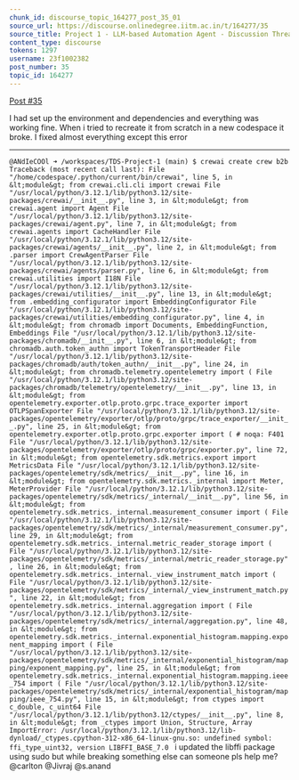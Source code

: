 ```yaml
---
chunk_id: discourse_topic_164277_post_35_01
source_url: https://discourse.onlinedegree.iitm.ac.in/t/164277/35
source_title: Project 1 - LLM-based Automation Agent - Discussion Thread [TDS Jan 2025]
content_type: discourse
tokens: 1297
username: 23f1002382
post_number: 35
topic_id: 164277
---
```


 [Post #35](https://discourse.onlinedegree.iitm.ac.in/t/164277/35)

I had set up the environment and dependencies and everything was working fine. When i tried to recreate it from scratch in a new codespace it broke. I fixed almost everything except this error

---

`@ANdIeCOOl ➜ /workspaces/TDS-Project-1 (main) $ crewai create crew b2b
Traceback (most recent call last):
 File "/home/codespace/.python/current/bin/crewai", line 5, in &lt;module&gt;
 from crewai.cli.cli import crewai
 File "/usr/local/python/3.12.1/lib/python3.12/site-packages/crewai/__init__.py", line 3, in &lt;module&gt;
 from crewai.agent import Agent
 File "/usr/local/python/3.12.1/lib/python3.12/site-packages/crewai/agent.py", line 7, in &lt;module&gt;
 from crewai.agents import CacheHandler
 File "/usr/local/python/3.12.1/lib/python3.12/site-packages/crewai/agents/__init__.py", line 2, in &lt;module&gt;
 from .parser import CrewAgentParser
 File "/usr/local/python/3.12.1/lib/python3.12/site-packages/crewai/agents/parser.py", line 6, in &lt;module&gt;
 from crewai.utilities import I18N
 File "/usr/local/python/3.12.1/lib/python3.12/site-packages/crewai/utilities/__init__.py", line 13, in &lt;module&gt;
 from .embedding_configurator import EmbeddingConfigurator
 File "/usr/local/python/3.12.1/lib/python3.12/site-packages/crewai/utilities/embedding_configurator.py", line 4, in &lt;module&gt;
 from chromadb import Documents, EmbeddingFunction, Embeddings
 File "/usr/local/python/3.12.1/lib/python3.12/site-packages/chromadb/__init__.py", line 6, in &lt;module&gt;
 from chromadb.auth.token_authn import TokenTransportHeader
 File "/usr/local/python/3.12.1/lib/python3.12/site-packages/chromadb/auth/token_authn/__init__.py", line 24, in &lt;module&gt;
 from chromadb.telemetry.opentelemetry import (
 File "/usr/local/python/3.12.1/lib/python3.12/site-packages/chromadb/telemetry/opentelemetry/__init__.py", line 13, in &lt;module&gt;
 from opentelemetry.exporter.otlp.proto.grpc.trace_exporter import OTLPSpanExporter
 File "/usr/local/python/3.12.1/lib/python3.12/site-packages/opentelemetry/exporter/otlp/proto/grpc/trace_exporter/__init__.py", line 25, in &lt;module&gt;
 from opentelemetry.exporter.otlp.proto.grpc.exporter import ( # noqa: F401
 File "/usr/local/python/3.12.1/lib/python3.12/site-packages/opentelemetry/exporter/otlp/proto/grpc/exporter.py", line 72, in &lt;module&gt;
 from opentelemetry.sdk.metrics.export import MetricsData
 File "/usr/local/python/3.12.1/lib/python3.12/site-packages/opentelemetry/sdk/metrics/__init__.py", line 16, in &lt;module&gt;
 from opentelemetry.sdk.metrics._internal import Meter, MeterProvider
 File "/usr/local/python/3.12.1/lib/python3.12/site-packages/opentelemetry/sdk/metrics/_internal/__init__.py", line 56, in &lt;module&gt;
 from opentelemetry.sdk.metrics._internal.measurement_consumer import (
 File "/usr/local/python/3.12.1/lib/python3.12/site-packages/opentelemetry/sdk/metrics/_internal/measurement_consumer.py", line 29, in &lt;module&gt;
 from opentelemetry.sdk.metrics._internal.metric_reader_storage import (
 File "/usr/local/python/3.12.1/lib/python3.12/site-packages/opentelemetry/sdk/metrics/_internal/metric_reader_storage.py", line 26, in &lt;module&gt;
 from opentelemetry.sdk.metrics._internal._view_instrument_match import (
 File "/usr/local/python/3.12.1/lib/python3.12/site-packages/opentelemetry/sdk/metrics/_internal/_view_instrument_match.py", line 22, in &lt;module&gt;
 from opentelemetry.sdk.metrics._internal.aggregation import (
 File "/usr/local/python/3.12.1/lib/python3.12/site-packages/opentelemetry/sdk/metrics/_internal/aggregation.py", line 48, in &lt;module&gt;
 from opentelemetry.sdk.metrics._internal.exponential_histogram.mapping.exponent_mapping import (
 File "/usr/local/python/3.12.1/lib/python3.12/site-packages/opentelemetry/sdk/metrics/_internal/exponential_histogram/mapping/exponent_mapping.py", line 25, in &lt;module&gt;
 from opentelemetry.sdk.metrics._internal.exponential_histogram.mapping.ieee_754 import (
 File "/usr/local/python/3.12.1/lib/python3.12/site-packages/opentelemetry/sdk/metrics/_internal/exponential_histogram/mapping/ieee_754.py", line 15, in &lt;module&gt;
 from ctypes import c_double, c_uint64
 File "/usr/local/python/3.12.1/lib/python3.12/ctypes/__init__.py", line 8, in &lt;module&gt;
 from _ctypes import Union, Structure, Array
ImportError: /usr/local/python/3.12.1/lib/python3.12/lib-dynload/_ctypes.cpython-312-x86_64-linux-gnu.so: undefined symbol: ffi_type_uint32, version LIBFFI_BASE_7.0
`
i updated the libffi package using sudo but while breaking something else can someone pls help me? @carlton @Jivraj @s.anand
